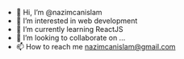 - 👋 Hi, I’m @nazimcanislam
- 👀 I’m interested in web development
- 🌱 I’m currently learning ReactJS
- 💞️ I’m looking to collaborate on ...
- 📫 How to reach me nazimcanislam@gmail.com

<!---
nazimcanislam/nazimcanislam is a ✨ special ✨ repository because its `README.md` (this file) appears on your GitHub profile.
You can click the Preview link to take a look at your changes.
--->
